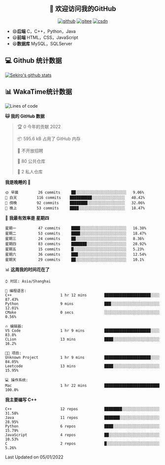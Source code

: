 <h2 align="center">👋 欢迎访问我的GitHub</h2>
<p align="center">
  <a href="https://666wxy666.github.io/"><img src="https://img.shields.io/badge/GitHub-24292e" alt="github"></a>
  <a href="https://gitee.com/wxy_666"><img src="https://img.shields.io/badge/Gitee-fe7300" alt="gitee"></a>
  <a href="https://blog.csdn.net/WXY_666"><img src="https://img.shields.io/badge/CSDN-cf000e" alt="csdn"></a>
</p>

- 😄**后端** C，C++，Python，Java
- 😃**前端** HTML，CSS，JavaScript
- 😆**数据库** MySQL，SQLServer

## 💻 Github 统计数据
[![Sekiro's github stats](https://github-readme-stats.vercel.app/api?username=666WXY666)](https://666wxy666.github.io/)

## 📊 WakaTime统计数据

<!--START_SECTION:waka-->
![Lines of code](https://img.shields.io/badge/%E4%BB%8E%E3%80%8C%E4%BD%A0%E5%A5%BD%E4%B8%96%E7%95%8C%E3%80%8D%E6%88%91%E5%B7%B2%E7%BB%8F%E5%86%99%E4%BA%86--293%20Thousand%20%E8%A1%8C%E4%BB%A3%E7%A0%81-blue)

**🐱 我的 GitHub 数据** 

> 🏆 0 今年的贡献 2022
 > 
> 📦 595.6 kB 占用了 GitHub 内存 
 > 
> 🚫 不开放招聘
 > 
> 📜 80 公共仓库 
 > 
> 🔑 2 私人仓库  
 > 
**我是晚睡的 🦉** 

```text
🌞 早晨         26 commits     ██░░░░░░░░░░░░░░░░░░░░░░░   9.06% 
🌆 白天         116 commits    ██████████░░░░░░░░░░░░░░░   40.42% 
🌃 傍晚         92 commits     ████████░░░░░░░░░░░░░░░░░   32.06% 
🌙 晚上         53 commits     ████░░░░░░░░░░░░░░░░░░░░░   18.47%

```
📅 **我最有效率是 星期四** 

```text
星期一          47 commits     ████░░░░░░░░░░░░░░░░░░░░░   16.38% 
星期二          53 commits     ████░░░░░░░░░░░░░░░░░░░░░   18.47% 
星期三          24 commits     ██░░░░░░░░░░░░░░░░░░░░░░░   8.36% 
星期四          83 commits     ███████░░░░░░░░░░░░░░░░░░   28.92% 
星期五          15 commits     █░░░░░░░░░░░░░░░░░░░░░░░░   5.23% 
星期六          36 commits     ███░░░░░░░░░░░░░░░░░░░░░░   12.54% 
星期天          29 commits     ██░░░░░░░░░░░░░░░░░░░░░░░   10.1%

```


📊 **这周我的时间花在了** 

```text
⌚︎ 时区: Asia/Shanghai

💬 编程语言: 
C++                      1 hr 12 mins        █████████████████████░░░░   87.43% 
Python                   9 mins              ███░░░░░░░░░░░░░░░░░░░░░░   12.01% 
CMake                    0 secs              ░░░░░░░░░░░░░░░░░░░░░░░░░   0.56%

🔥 编辑器: 
VS Code                  1 hr 9 mins         █████████████████████░░░░   83.8% 
CLion                    13 mins             ████░░░░░░░░░░░░░░░░░░░░░   16.2%

🐱‍💻 项目: 
Unknown Project          1 hr 9 mins         █████████████████████░░░░   84.05% 
Leetcode                 13 mins             ████░░░░░░░░░░░░░░░░░░░░░   15.95%

💻 操作系统: 
Mac                      1 hr 22 mins        █████████████████████████   100.0%

```

**我主要编写 C++** 

```text
C++                      12 repos            ████████░░░░░░░░░░░░░░░░░   31.58% 
Java                     11 repos            ███████░░░░░░░░░░░░░░░░░░   28.95% 
Python                   6 repos             ████░░░░░░░░░░░░░░░░░░░░░   15.79% 
JavaScript               4 repos             ██░░░░░░░░░░░░░░░░░░░░░░░   10.53% 
C                        2 repos             █░░░░░░░░░░░░░░░░░░░░░░░░   5.26%

```



 Last Updated on 05/01/2022
<!--END_SECTION:waka-->

<!--
**666WXY666/666WXY666** is a ✨ _special_ ✨ repository because its `README.md` (this file) appears on your GitHub profile.

Here are some ideas to get you started:

- 🔭 I’m currently working on ...
- 🌱 I’m currently learning ...
- 👯 I’m looking to collaborate on ...
- 🤔 I’m looking for help with ...
- 💬 Ask me about ...
- 📫 How to reach me: ...
- 😄 Pronouns: ...
- ⚡ Fun fact: ...
-->
